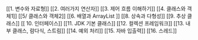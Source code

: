 
[[1. 변수와 자료형]]
[[2. 여러가지 연산자]]
[[3. 제어 흐름 이해하기]]
[[4. 클래스와 객체1]]
[[5/ 클래스와 객체2]]
[[6. 배열과 ArrayList ]]
[[8. 상속과 다형성]]
[[9. 추상 클래스]]
[[ 10. 인터페이스]]
[[11. JDK 기본 클래스]]
[[12. 컬렉션 프레임워크]]
[[13. 내부 클래스, 람다식, 스트림]]
[[14. 예외 처리]]
[[15. 자바 입출력]]
[[16. 스레드]]